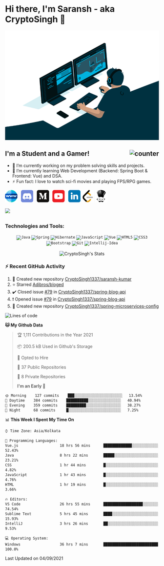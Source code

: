 # Hi there, I'm Saransh - aka CryptoSingh 👋

<div align="center">
<img src="https://github.com/CryptoSingh1337/CryptoSingh1337/blob/master/icons/code.gif" height="360px" width="640px" alt="gif"/>
</div>

## I'm a Student and a Gamer!<img src="https://komarev.com/ghpvc/?username=cryptosingh1337" alt="counter" align="right"/>

- 🔭 I’m currently working on my problem solving skills and projects.
- 🌱 I’m currently learning Web Development (Backend: Spring Boot & Frontend: Vue) and DSA.
- ⚡ Fun fact: I love to watch sci-fi movies and playing FPS/RPG games.

<a href="https://saransh-kumar.online/" target="_blank"><img alt="website" height="40px" width="40px" src="./icons/world-wide-web.svg"/></a>&nbsp;&nbsp;
<a href="https://discord.gg/6efHuzv" target="_blank"><img alt="discord" height="40px" width="40px" src="https://raw.githubusercontent.com/edent/SuperTinyIcons/master/images/svg/discord.svg"/></a>&nbsp;&nbsp;
<a href="https://cryptosingh1337.medium.com/" target="_blank"><img alt="Medium" height="40px" width="40px" src="https://raw.githubusercontent.com/edent/SuperTinyIcons/master/images/svg/medium.svg"/></a>&nbsp;&nbsp;
<a href="https://youtube.com/cryptosingh" target="_blank"><img alt="youtube" height="40px" width="40px" src="https://raw.githubusercontent.com/edent/SuperTinyIcons/master/images/svg/youtube.svg"/></a>&nbsp;&nbsp;
<a href="https://linkedin.com/in/saransh-kumar-2k19/" target="_blank"><img alt="linkedin" height="40px" width="40px" src="https://raw.githubusercontent.com/edent/SuperTinyIcons/master/images/svg/linkedin.svg"/></a>
<a href="https://leetcode.com/cryptosingh/" target="_blank"><img alt="leetcode" height="40px" width="40px" src="./icons/leetcode.svg"/></a>
<a href="https://codechef.com/users/cryptosingh" target="_blank"><img alt="codechef" height="40px" width="40px" src="./icons/codechef.svg"/></a>
<br>
<br>
<a href="https://github.com/CryptoSingh1337/cryptosingh1337.github.io/raw/master/src/assets/resume/SaranshKumar-Resume.pdf" download>![](https://img.shields.io/badge/Download-R%C3%A9sum%C3%A9-blue?style=plastic)</a>

##

### Technologies and Tools:

<div align="center">
<code><img alt="Java" height="40px" width="40px" src="https://raw.githubusercontent.com/tomchen/stack-icons/master/logos/java.svg" title="Java"/></code>
<code><img alt="Spring" height="40px" width="40px" src="https://raw.githubusercontent.com/tomchen/stack-icons/master/logos/spring.svg" title="Spring"/></code>
<code><img alt="Hibernate" height="40px" width="40px" src="https://raw.githubusercontent.com/tomchen/stack-icons/master/logos/hibernate.svg" title="Hibernate"/></code>
<code><img alt="JavaScript" height="40px" width="40px" src="https://raw.githubusercontent.com/tomchen/stack-icons/master/logos/javascript.svg" title="JavaScript"/></code>
<code><img alt="Vue" height="40px" width="40px" src="https://raw.githubusercontent.com/tomchen/stack-icons/master/logos/vue.svg" title="Vue 3"/></code>
<code><img alt="HTML5" height="40px" width="40px" src="https://raw.githubusercontent.com/tomchen/stack-icons/master/logos/html-5.svg" title="HTML5"/></code>
<code><img alt="CSS3" height="40px" width="40px" src="https://raw.githubusercontent.com/tomchen/stack-icons/master/logos/css-3.svg" title="CSS3"/></code>
<code><img alt="Bootstrap" height="40px" width="40px" src="https://raw.githubusercontent.com/tomchen/stack-icons/master/logos/bootstrap.svg" title="Bootstrap"/></code>
<code><img alt="Git" height="40px" width="40px" src="https://raw.githubusercontent.com/tomchen/stack-icons/master/logos/git-icon.svg" title="Git"/></code>
<code><img alt="Intellij-Idea" height="40px" width="40px" src="https://raw.githubusercontent.com/tomchen/stack-icons/master/logos/intellij-idea.svg" title="Intellij-IDEA"/></code>
</div>
<br>
<div align="center">
<img  alt="CryptoSingh's Stats" src="https://github-readme-stats.vercel.app/api?username=CryptoSingh1337&show_icons=true&bg_color=FFFFFF&title_color=003140&icon_color=003140&text_color=0486AA" title="Stats"/>
</div>

### ⚡ Recent GitHub Activity

<!--RECENT_ACTIVITY:start-->

1. 📔 Created new repository [CryptoSingh1337/saransh-kumar](https://github.com/CryptoSingh1337/saransh-kumar)
2. ⭐ Starred [Adibros/bloged](https://github.com/Adibros/bloged)
3. ✔️ Closed issue [#79](https://github.com/CryptoSingh1337/spring-blog-api/issues/79) in [CryptoSingh1337/spring-blog-api](https://github.com/CryptoSingh1337/spring-blog-api)
4. ❗️ Opened issue [#79](https://github.com/CryptoSingh1337/spring-blog-api/issues/79) in [CryptoSingh1337/spring-blog-api](https://github.com/CryptoSingh1337/spring-blog-api)
5. 📔 Created new repository [CryptoSingh1337/spring-microservices-config](https://github.com/CryptoSingh1337/spring-microservices-config)
<!--RECENT_ACTIVITY:end-->

<!--START_SECTION:waka-->

![Lines of code](https://img.shields.io/badge/From%20Hello%20World%20I%27ve%20Written-427582%20lines%20of%20code-blue)

**🐱 My Github Data**

> 🏆 1,111 Contributions in the Year 2021
>
> 📦 200.5 kB Used in Github's Storage
>
> 💼 Opted to Hire
>
> 📜 37 Public Repositories
>
> 🔑 8 Private Repositories
>
> **I'm an Early 🐤**

```text
🌞 Morning    127 commits    ███░░░░░░░░░░░░░░░░░░░░░░   13.54%
🌆 Daytime    384 commits    ██████████░░░░░░░░░░░░░░░   40.94%
🌃 Evening    359 commits    █████████░░░░░░░░░░░░░░░░   38.27%
🌙 Night      68 commits     █░░░░░░░░░░░░░░░░░░░░░░░░   7.25%

```

📊 **This Week I Spent My Time On**

```text
⌚︎ Time Zone: Asia/Kolkata

💬 Programming Languages:
Vue.js                   18 hrs 56 mins      █████████████░░░░░░░░░░░░   52.43%
Java                     8 hrs 22 mins       █████░░░░░░░░░░░░░░░░░░░░   23.21%
CSS                      1 hr 44 mins        █░░░░░░░░░░░░░░░░░░░░░░░░   4.82%
JavaScript               1 hr 43 mins        █░░░░░░░░░░░░░░░░░░░░░░░░   4.76%
HTML                     1 hr 19 mins        █░░░░░░░░░░░░░░░░░░░░░░░░   3.66%

🔥 Editors:
VS Code                  26 hrs 55 mins      ██████████████████░░░░░░░   74.54%
Sublime Text             5 hrs 45 mins       ████░░░░░░░░░░░░░░░░░░░░░   15.93%
IntelliJ                 3 hrs 26 mins       ██░░░░░░░░░░░░░░░░░░░░░░░   9.53%

💻 Operating System:
Windows                  36 hrs 7 mins       █████████████████████████   100.0%

```

Last Updated on 04/09/2021

<!--END_SECTION:waka-->
